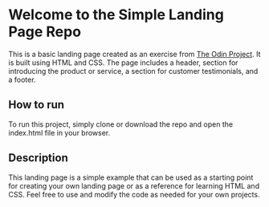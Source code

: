 # Welcome to the Simple Landing Page Repo
This is a basic landing page created as an exercise from [The Odin Project](https://www.theodinproject.com/). It is built using HTML and CSS. The page includes a header, section for introducing the product or service, a section for customer testimonials, and a footer.

## How to run
To run this project, simply clone or download the repo and open the index.html file in your browser.

## Description
This landing page is a simple example that can be used as a starting point for creating your own landing page or as a reference for learning HTML and CSS. Feel free to use and modify the code as needed for your own projects.
